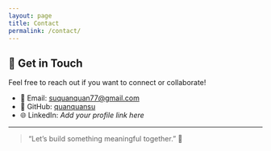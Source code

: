 ```yaml
---
layout: page
title: Contact
permalink: /contact/
---
```


## 📮 Get in Touch

Feel free to reach out if you want to connect or collaborate!

- 📧 Email: [suquanquan77@gmail.com](mailto:suquanquan77@gmail.com)  
- 💼 GitHub: [quanquansu](https://github.com/quanquansu)  
- 🌐 LinkedIn: *Add your profile link here*  

---

> “Let’s build something meaningful together.” 🤝

